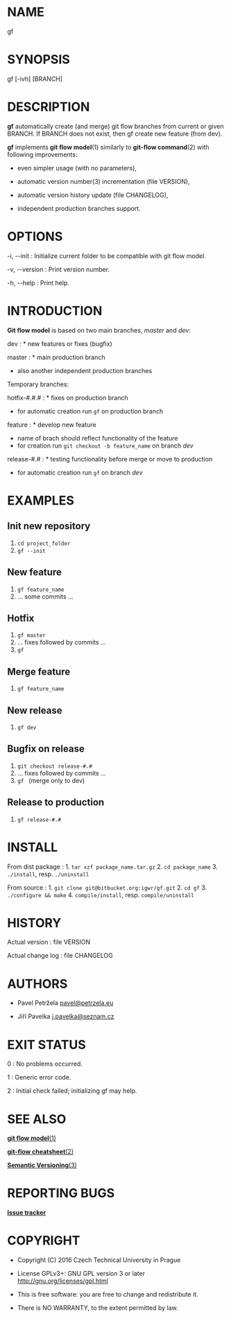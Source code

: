 # NAME

gf

# SYNOPSIS

gf [-ivh] [BRANCH]

# DESCRIPTION

**gf** automatically create (and merge) git flow branches from current or given BRANCH. If BRANCH does not exist, then gf create new feature (from dev).

**gf** implements **git flow model**(1) similarly to **git-flow command**(2) with following improvements:

* even simpler usage (with no parameters),

* automatic version number(3) incrementation (file VERSION),

* automatic version history update (file CHANGELOG),

* independent production branches support.

# OPTIONS

-i, --init
: Initialize current folder to be compatible with git flow model.

-v, --version
: Print version number.

-h, --help
: Print help.

# INTRODUCTION

**Git flow model** is based on two main branches, _master_ and _dev_:

dev
: * new features or fixes (bugfix)

master
: * main production branch
* also another independent production branches

Temporary branches:

hotfix-#.#.#
: * fixes on production branch
* for automatic creation run ``gf`` on production branch

feature
: * develop new feature
* name of brach should reflect functionality of the feature
* for creation run ``git checkout -b feature_name`` on branch _dev_

release-#.#
: * testing functionality before merge or move to production
* for automatic creation run ``gf``  on branch _dev_

# EXAMPLES

## Init new repository

1. ``cd project_folder``
2. ``gf --init``

## New feature

1. ``gf feature_name``
2. … some commits …

## Hotfix

1. ``gf master``
2. … fixes followed by commits …
3. ``gf``

## Merge feature

1. ``gf feature_name``

## New release

1. ``gf dev``

## Bugfix on release

1. ``git checkout release-#.#``
2. … fixes followed by commits …
3. ``gf `` (merge only to dev)

## Release to production

1. ``gf release-#.#``

# INSTALL

From dist package
: 1. ``tar xzf package_name.tar.gz``
2. ``cd package_name``
3. ``./install``, resp. ``./uninstall``

From source
: 1. ``git clone git@bitbucket.org:igwr/gf.git``
2. ``cd gf``
3. ``./configure && make``
4. ``compile/install``, resp. ``compile/uninstall``

# HISTORY

Actual version
: file VERSION

Actual change log
: file CHANGELOG

# AUTHORS

* Pavel Petržela <pavel@petrzela.eu>

* Jiří Pavelka <j.pavelka@seznam.cz>

# EXIT STATUS

0
: No problems occurred.

1
: Generic error code.

2
: Initial check failed; initializing gf may help.

# SEE ALSO

[**git flow model**(1)](http://nvie.com/posts/a-successful-git-branching-model/)

[**git-flow cheatsheet**(2)](http://danielkummer.github.io/git-flow-cheatsheet/)

[**Semantic Versioning**(3)](http://semver.org/)

# REPORTING BUGS

[**Issue tracker**](https://bitbucket.org/igwr/gf/issues)

# COPYRIGHT

* Copyright (C) 2016 Czech Technical University in Prague

* License GPLv3+: GNU GPL version 3 or later <http://gnu.org/licenses/gpl.html>

* This is free software: you are free to change and redistribute it.

* There is NO WARRANTY, to the extent permitted by law.